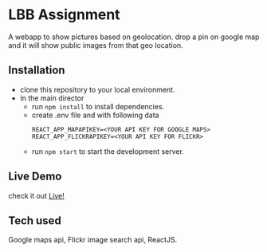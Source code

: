 # LBB Assignment

A webapp to show pictures based on geolocation. drop a pin on google map and it will show public images from that geo location.

## Installation

- clone this repository to your local environment.
- In the main director
  - run `npm install` to install dependencies.
  - create .env file and with following data
    ```
    REACT_APP_MAPAPIKEY=<YOUR API KEY FOR GOOGLE MAPS>
    REACT_APP_FLICKRAPIKEY=<YOUR API KEY FOR FLICKR>
    ```
  - run `npm start` to start the development server.

## Live Demo
check it out [Live!](https://lbb018.herokuapp.com/)

## Tech used 
Google maps api, Flickr image search api, ReactJS.
